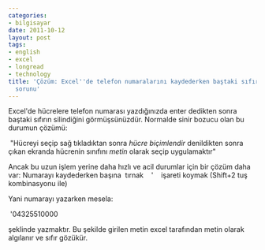 ```yaml
---
categories:
- bilgisayar
date: 2011-10-12
layout: post
tags:
- english
- excel
- longread
- technology
title: 'Çözüm: Excel''de telefon numaralarını kaydederken baştaki sıfırın kaybolması
  sorunu'
---
```


Excel'de hücrelere telefon numarası yazdığınızda enter dedikten sonra baştaki sıfırın silindiğini görmüşsünüzdür. Normalde sinir bozucu olan bu durumun çözümü:

 "Hücreyi seçip sağ tıkladıktan sonra _hücre biçimlendir_ denildikten sonra çıkan ekranda hücrenin sınıfını _metin_ olarak seçip uygulamaktır"

Ancak bu uzun işlem yerine daha hızlı ve acil durumlar için bir çözüm daha var: Numarayı kaydederken başına  tırnak    '    işareti koymak (Shift+2 tuş kombinasyonu ile)

Yani numarayı yazarken mesela:

 '04325510000

şeklinde yazmaktır. Bu şekilde girilen metin excel tarafından metin olarak algılanır ve sıfır gözükür.
